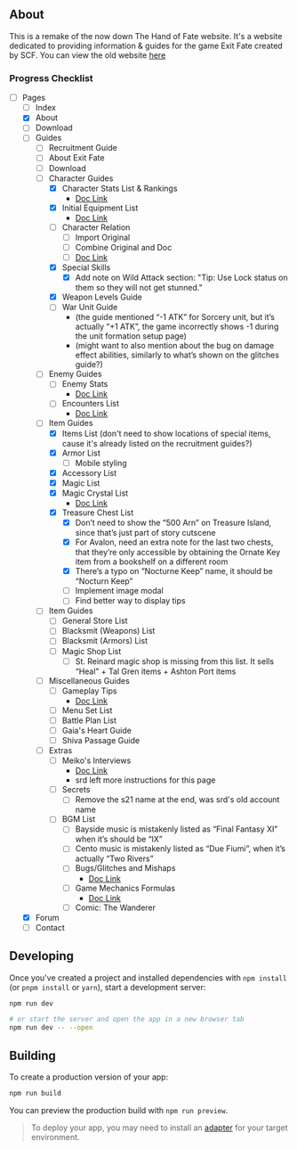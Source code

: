 ## About
This is a remake of the now down The Hand of Fate website. It's a website dedicated to providing information & guides for the game Exit Fate created by SCF. You can view the old website [here](https://web.archive.org/web/20170802024940/http://exitfate.webs.com/index.htm)

### Progress Checklist
- [ ] Pages
  - [ ] Index
  - [x] About
  - [ ] Download
  - [ ] Guides
    - [ ] Recruitment Guide
    - [ ] About Exit Fate
    - [ ] Download
    - [ ] Character Guides
      - [x] Character Stats List & Rankings
        - [Doc Link](https://docs.google.com/spreadsheets/d/10S3wSmxsoxyIEIabitGac4cjVPrQN4rho-GuIPZu470/edit?usp=sharing)
      - [x] Initial Equipment List
        - [Doc Link](https://docs.google.com/spreadsheets/d/1-iiSSKP0zHPA5MxRidliDYlkCLEJRHC2cpt4vFfzJw8/edit?usp=sharing)
      - [ ] Character Relation
        - [ ] Import Original
        - [ ] Combine Original and Doc
        - [ ] [Doc Link](https://docs.google.com/spreadsheets/d/1jN2dahf9XiaYF9W0wR5Cs0TOweGkJQ14GioAbzzZZwo/edit?usp=sharing)
      - [x] Special Skills
        - [x] Add note on Wild Attack section: "Tip: Use Lock status on them so they will not get stunned."
      - [x] Weapon Levels Guide
      - [ ] War Unit Guide
        - (the guide mentioned “-1 ATK” for Sorcery unit, but it’s actually “+1 ATK”, the game incorrectly shows -1 during the unit formation setup page)
        - (might want to also mention about the bug on damage effect abilities, similarly to what’s shown on the glitches guide?)
    - [ ] Enemy Guides
      - [ ] Enemy Stats
        - [Doc Link](https://docs.google.com/spreadsheets/d/1jqfsGbik-WP9kBdr57AOiN6HAvRigJ1W94Apezeppvg/edit?usp=sharing)
      - [ ] Encounters List
        - [Doc Link](https://docs.google.com/document/d/1iQFxU6j2krs8LQ_as9YlnTbU-n8wddUvEWZfIYGMp6g/edit?usp=sharing)
    - [ ] Item Guides
      - [x] Items List (don't need to show locations of special items, cause it's already listed on the recruitment guides?)
      - [x] Armor List
        - [ ] Mobile styling
      - [x] Accessory List
      - [x] Magic List
      - [x] Magic Crystal List
        - [Doc Link](https://docs.google.com/document/d/1VrYarRlOR5G0cv853L-S5BDgXyjPfrrCGlfyysjMoIg/edit?usp=sharing)
      - [x] Treasure Chest List
        - [x] Don’t need to show the “500 Arn” on Treasure Island, since that’s just part of story cutscene
        - [x] For Avalon, need an extra note for the last two chests, that they’re only accessible by obtaining the Ornate Key item from a bookshelf on a different room
        - [x] There’s a typo on “Nocturne Keep” name, it should be “Nocturn Keep”
        - [ ] Implement image modal
        - [ ] Find better way to display tips
    - [ ] Item Guides
      - [ ] General Store List
      - [ ] Blacksmit (Weapons) List
      - [ ] Blacksmit (Armors) List
      - [ ] Magic Shop List
        - [ ] St. Reinard magic shop is missing from this list. It sells “Heal” + Tal Gren items + Ashton Port items
    - [ ] Miscellaneous Guides
      - [ ] Gameplay Tips
        - [Doc Link](https://docs.google.com/document/d/1miT-mg7vmI-H2t-K8yAK0rIaY3z1oOoyL1P0f8-TVpc/edit?usp=sharing)
      - [ ] Menu Set List
      - [ ] Battle Plan List
      - [ ] Gaia's Heart Guide
      - [ ] Shiva Passage Guide
    - [ ] Extras
      - [ ] Meiko's Interviews
        - [Doc Link](https://docs.google.com/document/d/1jhBzmHvvOIau-0_Il2jntIN0lZEFnjHcnBHL3ptSJFQ/edit?usp=sharing)
        - srd left more instructions for this page
      - [ ] Secrets
        - [ ] Remove the s21 name at the end, was srd's old account name
      - [ ] BGM List
        - [ ] Bayside music is mistakenly listed as “Final Fantasy XI” when it’s should be “IX”
        - [ ] Cento music is mistakenly listed as “Due Fiumi”, when it’s actually “Two Rivers”
        - [ ] Bugs/Glitches and Mishaps
          - [Doc Link](https://docs.google.com/document/d/11shq2RivooaDxLwwdNfgaxng2JzfaLLT91S3h5MnuT0/edit?usp=sharing)
        - [ ] Game Mechanics Formulas
          - [Doc Link](https://docs.google.com/document/d/1E5Bd5KcVg8OTjkW-Fr4lI4MPqLQ6QiuHFqVryonAEeE/edit?usp=sharing)
        - [ ] Comic: The Wanderer
  - [x] Forum
  - [ ] Contact

## Developing

Once you've created a project and installed dependencies with `npm install` (or `pnpm install` or `yarn`), start a development server:

```bash
npm run dev

# or start the server and open the app in a new browser tab
npm run dev -- --open
```

## Building

To create a production version of your app:

```bash
npm run build
```

You can preview the production build with `npm run preview`.

> To deploy your app, you may need to install an [adapter](https://kit.svelte.dev/docs/adapters) for your target environment.
